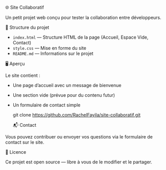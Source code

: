 🌐 Site Collaboratif

Un petit projet web conçu pour tester la collaboration entre développeurs.

📁 Structure du projet

- `index.html` — Structure HTML de la page (Accueil, Espace Vide, Contact)
- `style.css` — Mise en forme du site
- `README.md` — Informations sur le projet

🖥️ Aperçu

Le site contient :
- Une page d’accueil avec un message de bienvenue
- Une section vide (prévue pour du contenu futur)
- Un formulaire de contact simple

   git clone https://github.com/RachelFayila/site-collaboratif.git
   
   📬 Contact

Vous pouvez contribuer ou envoyer vos questions via le formulaire de contact sur le site.

📝 Licence

Ce projet est open source — libre à vous de le modifier et le partager.
